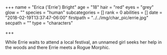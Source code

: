 +++
name = "Erica ('Errie') Bright"
age = "18"
hair = "red"
eyes = "grey"
glow = ""
species = "human"
subcategories = []
rank = 0
abilities = []
date = "2018-02-19T13:37:47-06:00"
firstpath = "../../img/char_pic/errie.jpg"
secpath = ""
type = "characters"

+++

While Errie waits to attend a local festival, an unnamed girl seeks her help in the woods and there Errie meets a Rogue Morphic.